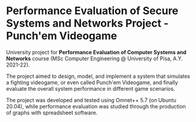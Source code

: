 # Performance Evaluation of Secure Systems and Networks Project - Punch'em Videogame

University project for **Performance Evaluation of Computer Systems and Networks** course (MSc Computer Engineering @ University of Pisa, A.Y. 2021-22).

The project aimed to design, model, and implement a system that simulates a fighting videogame, or even called Punch'em Videogame, and finally evaluate the overall system performance in different game scenarios.

The project was developed and tested using Omnet++ 5.7 (on Ubuntu 20.04), while performance evaluation was studied through the production of graphs with spreadsheet software.
